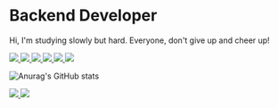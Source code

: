 # Backend Developer

Hi, I'm studying slowly but hard. Everyone, don't give up and cheer up!

<a href="">
    <img 
        src="http://img.shields.io/badge/-Spring-6DB33F?style=flat&logo=spring&logoColor=white"
         margin-left : 10px; margin-right : 10px;"/>
</a>
<a href="">
    <img 
        src="http://img.shields.io/badge/-Java-007396?style=flat&logo=java&logoColor=white"
         margin-left : 10px; margin-right : 10px;"/>
</a>

<a href="">
    <img 
        src="http://img.shields.io/badge/-JPA-6DB33F?style=flat&logo=jpa&logoColor=white"
         margin-left : 10px; margin-right : 10px;"/>
</a>
                                                  
<a href="">
    <img 
        src="http://img.shields.io/badge/-Mysql-4479A1?style=flat&logo=mysql&logoColor=white"
         margin-left : 10px; margin-right : 10px;"/>
</a>                                                  

<a href="">
    <img 
        src="http://img.shields.io/badge/-AWS-232F3E?style=flat&logo=amazon&logoColor=white"
         margin-left : 10px; margin-right : 10px;"/>
</a>  

<a href="">
    <img 
        src="http://img.shields.io/badge/-IntelliJ-232F3E?style=flat&logo=intellij&logoColor=white"
         margin-left : 10px; margin-right : 10px;"/>
</a>  
                                                  
                                               



![Anurag's GitHub stats](https://github-readme-stats.vercel.app/api?username=aejeong-context&show_icons=true&theme=onedark&count_private=true)


<a href="https://www.instagram.com/aejeong0" target="_blank">
<img src="https://img.shields.io/badge/aejeong0%20-E4405F?style=flat&logo=instagram&logoColor=white&link=https://www.instagram.com/aejeong0" margin-left : 10px; margin-right : 10px;"/>
</a>

<a href="https://www.notion.so/Aejeong-Shin-e9fad5ad11664012af37d0a86e4791b5" target="_blank">
    <img src="http://img.shields.io/badge/-Portfolio-000000?style=flat&logo=notion&logoColor=white"
         margin-left : 10px; margin-right : 10px;"/>
</a>
